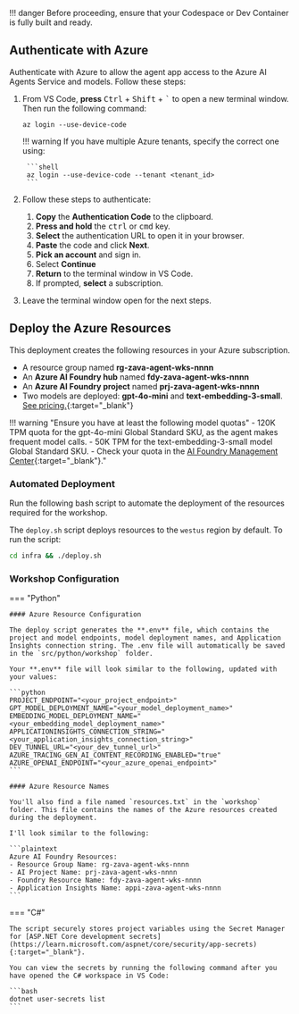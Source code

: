 !!! danger 
    Before proceeding, ensure that your Codespace or Dev Container is fully built and ready.

## Authenticate with Azure

Authenticate with Azure to allow the agent app access to the Azure AI Agents Service and models. Follow these steps:

1. From VS Code, **press** <kbd>Ctrl</kbd> + <kbd>Shift</kbd> + <kbd>`</kbd> to open a new terminal window. Then run the following command:

    ```shell
    az login --use-device-code
    ```

    !!! warning
        If you have multiple Azure tenants, specify the correct one using:

        ```shell
        az login --use-device-code --tenant <tenant_id>
        ```

2. Follow these steps to authenticate:

    1. **Copy** the **Authentication Code** to the clipboard.
    2. **Press and hold** the <kbd>ctrl</kbd> or <kbd>cmd</kbd> key.
    3. **Select** the authentication URL to open it in your browser.
    4. **Paste** the code and click **Next**.
    5. **Pick an account** and sign in.
    6. Select **Continue**
    7. **Return** to the terminal window in VS Code.
    8. If prompted, **select** a subscription.

3. Leave the terminal window open for the next steps.

## Deploy the Azure Resources

This deployment creates the following resources in your Azure subscription.

- A resource group named **rg-zava-agent-wks-nnnn**
- An **Azure AI Foundry hub** named **fdy-zava-agent-wks-nnnn**
- An **Azure AI Foundry project** named **prj-zava-agent-wks-nnnn**
- Two models are deployed: **gpt-4o-mini** and **text-embedding-3-small**. [See pricing.](https://azure.microsoft.com/pricing/details/cognitive-services/openai-service/){:target="_blank"}

!!! warning "Ensure you have at least the following model quotas"
    - 120K TPM quota for the gpt-4o-mini Global Standard SKU, as the agent makes frequent model calls.
    - 50K TPM for the text-embedding-3-small model Global Standard SKU.
    - Check your quota in the [AI Foundry Management Center](https://ai.azure.com/managementCenter/quota){:target="_blank"}."

### Automated Deployment

Run the following bash script to automate the deployment of the resources required for the workshop.

The `deploy.sh` script deploys resources to the `westus` region by default. To run the script:

```bash
cd infra && ./deploy.sh
```

<!-- !!! note "On Windows, run `deploy.ps1` instead of `deploy.sh`" -->

### Workshop Configuration

=== "Python"

    #### Azure Resource Configuration

    The deploy script generates the **.env** file, which contains the project and model endpoints, model deployment names, and Application Insights connection string. The .env file will automatically be saved in the `src/python/workshop` folder. 
    
    Your **.env** file will look similar to the following, updated with your values:

    ```python
    PROJECT_ENDPOINT="<your_project_endpoint>"
    GPT_MODEL_DEPLOYMENT_NAME="<your_model_deployment_name>"
    EMBEDDING_MODEL_DEPLOYMENT_NAME="<your_embedding_model_deployment_name>"
    APPLICATIONINSIGHTS_CONNECTION_STRING="<your_application_insights_connection_string>"
    DEV_TUNNEL_URL="<your_dev_tunnel_url>"
    AZURE_TRACING_GEN_AI_CONTENT_RECORDING_ENABLED="true"
    AZURE_OPENAI_ENDPOINT="<your_azure_openai_endpoint>"
    ```

    #### Azure Resource Names

    You'll also find a file named `resources.txt` in the `workshop` folder. This file contains the names of the Azure resources created during the deployment. 

    I'll look similar to the following:

    ```plaintext
    Azure AI Foundry Resources:
    - Resource Group Name: rg-zava-agent-wks-nnnn
    - AI Project Name: prj-zava-agent-wks-nnnn
    - Foundry Resource Name: fdy-zava-agent-wks-nnnn
    - Application Insights Name: appi-zava-agent-wks-nnnn
    ```

=== "C#"

    The script securely stores project variables using the Secret Manager for [ASP.NET Core development secrets](https://learn.microsoft.com/aspnet/core/security/app-secrets){:target="_blank"}.

    You can view the secrets by running the following command after you have opened the C# workspace in VS Code:

    ```bash
    dotnet user-secrets list
    ```

